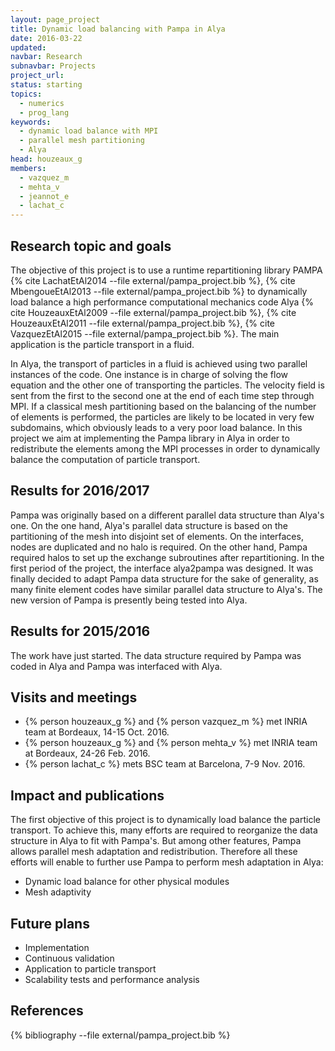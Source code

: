 ```yaml
---
layout: page_project
title: Dynamic load balancing with Pampa in Alya
date: 2016-03-22
updated: 
navbar: Research
subnavbar: Projects
project_url:
status: starting
topics:
  - numerics
  - prog_lang
keywords:
  - dynamic load balance with MPI
  - parallel mesh partitioning
  - Alya
head: houzeaux_g
members:
  - vazquez_m
  - mehta_v
  - jeannot_e
  - lachat_c
---
```


## Research topic and goals
The objective of this project is to use a runtime repartitioning library PAMPA {% cite LachatEtAl2014 --file external/pampa_project.bib %}, {% cite MbengoueEtAl2013 --file external/pampa_project.bib %} to dynamically load balance a high performance computational mechanics code Alya {% cite HouzeauxEtAl2009 --file external/pampa_project.bib %}, {% cite HouzeauxEtAl2011 --file external/pampa_project.bib %}, {% cite VazquezEtAl2015 --file external/pampa_project.bib %}. 
The main application is the particle transport in a fluid. 
 
In Alya, the transport of particles in a fluid is achieved using two parallel instances of the code. 
One instance is in charge of solving the flow equation and the other one of transporting the particles. 
The velocity field is sent from the first to the second one at the end of each time step through MPI. 
If a classical mesh partitioning based on the balancing of the number of elements is performed, the particles are likely to be located in very few subdomains, which obviously leads to a very poor load balance. 
In this project we aim at implementing the Pampa library in Alya in order to redistribute the elements among the MPI processes
in order to dynamically balance the computation of particle transport.

## Results for 2016/2017
Pampa was originally based on a different parallel data structure than Alya's one. On the one hand, Alya's parallel data structure is based on the partitioning of the mesh into disjoint set of elements. On the interfaces, nodes are duplicated and no halo is required. On the other hand, Pampa required halos to set up the exchange subroutines after repartitioning. In the first period of the project, the interface alya2pampa was designed. It was finally decided to adapt Pampa data structure for the sake of generality, as many finite element codes have similar parallel data structure to Alya's. The new version of Pampa is presently being tested into Alya.

## Results for 2015/2016
The work have just started. 
The data structure required by Pampa was coded in Alya and Pampa was interfaced with Alya.

## Visits and meetings

* {% person houzeaux_g %} and {% person vazquez_m %} met INRIA team at Bordeaux, 14-15 Oct. 2016.
* {% person houzeaux_g %} and {% person mehta_v %} met INRIA team at Bordeaux, 24-26 Feb. 2016. 
* {% person lachat_c %} mets BSC team at Barcelona, 7-9 Nov. 2016.

## Impact and publications
The first objective of this project is to dynamically load balance the particle transport.
To achieve this, many efforts are required to reorganize the data structure in Alya to fit with Pampa's. 
But among other features, Pampa allows parallel mesh adaptation and redistribution. 
Therefore all these efforts will enable to further use Pampa to perform mesh adaptation in Alya:

* Dynamic load balance for other physical modules 
* Mesh adaptivity


## Future plans

* Implementation
* Continuous validation
* Application to particle transport
* Scalability tests and performance analysis


## References
{% bibliography --file external/pampa_project.bib %}
